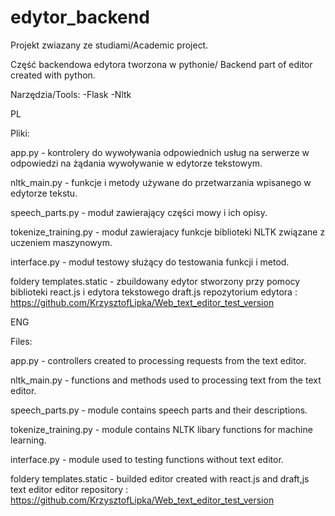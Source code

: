 # edytor_backend
Projekt zwiazany ze studiami/Academic project.

Część backendowa edytora tworzona w pythonie/ Backend part of editor created with python.

Narzędzia/Tools:
-Flask
-Nltk

PL

Pliki:

app.py - kontrolery do wywoływania odpowiednich usług na serwerze w odpowiedzi na żądania wywoływanie w edytorze tekstowym.

nltk_main.py - funkcje i metody używane do przetwarzania wpisanego w edytorze tekstu.

speech_parts.py - moduł zawierający części mowy i ich opisy.

tokenize_training.py - moduł zawierajacy funkcje biblioteki NLTK związane z uczeniem maszynowym.

interface.py - moduł testowy służący do testowania funkcji i metod.

foldery templates.static - zbuildowany edytor stworzony przy pomocy biblioteki react.js i edytora tekstowego draft.js
repozytorium edytora : https://github.com/KrzysztofLipka/Web_text_editor_test_version


ENG

Files:

app.py - controllers created to processing requests from the text editor.

nltk_main.py - functions and methods used to processing text from the text editor.

speech_parts.py - module contains speech parts and their descriptions.

tokenize_training.py - module contains NLTK libary functions for machine learning.

interface.py - module used to testing functions without text editor.


foldery templates.static - builded editor created with react.js and draft,js text editor 
editor repository : https://github.com/KrzysztofLipka/Web_text_editor_test_version


